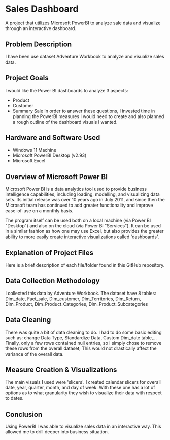 # Sales Dashboard

A project that utilizes Microsoft PowerBI to analyze sale data and visualize  through an interactive dashboard.

## Problem Description

I have been use dataset Adventure Workbook to analyze and visualize sales data.


## Project Goals

I would like the Power BI dashboards to analyze 3 aspects:
- Product
- Customer
- Summary Sale
In order to answer these questions, I invested time in planning the PowerBI measures I would need to create and also planned a rough outline of the dashboard visuals I wanted. 

## Hardware and Software Used

- Windows 11 Machine
- Microsoft PowerBI Desktop (v2.93)
- Microsoft Excel


## Overview of Microsoft Power BI

Microsoft Power BI is a data analytics tool used to provide business intelligence capabilities, including loading, modelling, and visualizing data sets. Its initial release was over 10 years ago in July 2011, and since then the Microsoft team has continued to add greater functionality and improve ease-of-use on a monthly basis. 

The program itself can be used both on a local machine (via Power BI "Desktop") and also on the cloud (via Power BI "Services"). It can be used in a similar fashion as how one may use Excel, but also provides the greater ability to more easily create interactive visualizations called 'dashboards'. 


## Explanation of Project Files

Here is a brief description of each file/folder found in this GitHub repository.

## Data Collection Methodology

I collected this data by Adventure Workbook. The dataset have 8 tables: Dim_date, Fact_sale, Dim_customer, Dim_Territories, Dim_Return, Dim_Product, Dim_Product_Categories, Dim_Product_Subcategories

## Data Cleaning

There was quite a bit of data cleaning to do. I had to do some basic editing such as: change Data Type, Standardize Data, Custom Dim_date table,...
Finally, only a few rows contained null entries, so I simply chose to remove these rows from the overall dataset; This would not drastically affect the variance of the overall data.
## Measure Creation & Visualizations

The main visuals I used were 'slicers'. I created calendar slicers for overall date, year, quarter, month, and day of week. With these one has a lot of options as to what granularity they wish to visualize their data with respect to dates. 

## Conclusion

Using PowerBI I was able to visualize sales data in an interactive way. This allowed me to drill deeper into business situation.

